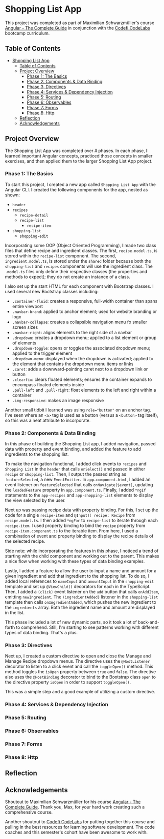 # Shopping List App

This project was completed as part of Maximilian Schwarzm&uuml;ller's course [Angular - The Complete Guide](https://pro.academind.com/courses/) in conjunction with the [Codefi CodeLabs](https://www.codelabsdash.com/) bootcamp curriculum.

## Table of Contents

- [Shopping List App](#shopping-list-app)
  - [Table of Contents](#table-of-contents)
  - [Project Overview](#project-overview)
    - [Phase 1: The Basics](#phase-1-the-basics)
    - [Phase 2: Components \& Data Binding](#phase-2-components--data-binding)
    - [Phase 3: Directives](#phase-3-directives)
    - [Phase 4: Services \& Dependency Injection](#phase-4-services--dependency-injection)
    - [Phase 5: Routing](#phase-5-routing)
    - [Phase 6: Observables](#phase-6-observables)
    - [Phase 7: Forms](#phase-7-forms)
    - [Phase 8: Http](#phase-8-http)
  - [Reflection](#reflection)
  - [Acknowledgements](#acknowledgements)

## Project Overview

The Shopping List App was completed over # phases. In each phase, I learned important Angular concepts, practiced those concepts in smaller exercises, and then applied them to the larger Shopping List App project.

### Phase 1: The Basics

To start this project, I created a new app called `Shopping List App` with the Angular CLI.  I created the following components for the app, nested as shown:

- `header`
- `recipes`
  - `recipe-detail`
  - `recipe-list`
    - `recipe-item`
- `shopping-list`
  - `shopping-edit`

Incorporating some OOP (Object Oriented Programming), I made two class files that define recipe and ingredient classes.  The first, `recipe.model.ts`, is stored within the `recipe-list` component.  The second, `ingredient.model.ts`, is stored under the `shared` folder because both the `shopping-list` and `recipes` components will use the ingredient class.  The `.model.ts` files only define their respective classes (the properties and methods to expect); they do not create an instance of a class.

I also set up the start HTML for each component with Bootstrap classes. I used several new Bootstrap classes including:

- `.container-fluid`: creates a responsive, full-width container than spans entire viewport
- `.navbar-brand`: applied to anchor element; used for website branding or logo
- `.navbar-collapse`: creates a collapsible navigation menu fo smaller screen sizes
- `.navbar-right`: aligns elements to the right side of a navbar
- `.dropdown`: creates a dropdown menu; applied to a list element or group of elements
- `.dropdown-toggle`: opens or toggles the associated dropdown menu; applied to the trigger element
- `.dropdown-menu`: displayed when the dropdown is activated; applied to the element that contains the dropdown menu items or links
- `.caret`: adds a downward-pointing caret next to a dropdown link or button
- `.clearfix`: clears floated elements; ensures the container expands to encompass floated elements inside
- `.pull-left` and `.pull-right`: float elements to the left and right within a container
- `.img-responsive`: makes an image responsive

Another small tidbit I learned was using `role="button"` on an anchor tag.  I've seen where an `<a>` tag is used as a button (versus a `<button>` tag itself), so this was a neat attribute to incorporate.

### Phase 2: Components & Data Binding

In this phase of building the Shopping List app, I added navigation, passed data with property and event binding, and added the feature to add ingredients to the shopping list.

To make the navigation functional, I added click events to `recipes` and `Shopping List` in the `header` that calls `onSelect()` and passed in either `recipe` or `shopping-list`.  Then, I output the passed string as `featureSelected`, a new `EventEmitter`.  In `app.component.html`, I added an event listener on `featureSelected` that calls `onNavigate($event)`, updating the `loadedFeature` property in `app.component.ts`.  Finally, I added `*ngIf` statements to the `app-recipes` and `app-shopping-list` elements to display the view selected by the user.

Next up was passing recipe data with property binding.  For this, I set up the code for a single `recipe-item` and `@Input() recipe: Recipe` from `recipe.model.ts`.  I then added `*ngFor` to `recipe-list` to iterate through each `recipe-item`.  I used property binding to bind the `recipe` property from `recipe-item.component.ts` to the iterable item.  From here, I used a combination of event and property binding to display the recipe details of the selected recipe.

Side note: while incorporating the features in this phase, I noticed a trend of starting with the child component and working out to the parent.  This makes a nice flow when working with these types of data binding examples.

Lastly, I added a feature to allow the user to input a name and amount for a given ingredient and add that ingredient to the shopping list.  To do so, I added local references to `nameInput` and `amountInput` in the `shopping-edit` template and set up `@ViewChild()` decorators for each in the TypeScript.  Then, I added a `(click)` event listener on the `add` button that calls `onAddItem`, emitting `newIngredient`.  The `(ingredientAdded)` listener in the `shopping-list` template then calls `onIngredientAdded`, which pushes the new ingredient to the `ingredients` array.  Both the ingredient name and amount are displayed in the list.

This phase included a lot of new dynamic parts, so it took a lot of back-and-forth to comprehend. Still, I'm starting to see patterns working with different types of data binding.  That's a plus.

### Phase 3: Directives

Next up, I created a custom directive to open and close the Manage and Manage Recipe dropdown menus.  The directive uses the `@HostListener` decorator to listen to a click event and call the `toggleOpen()` method.  This method toggles the `isOpen` property between `true` and `false`.  The directive also uses the `@HostBinding` decorator to bind to the Bootstrap class `open` to the directive property `isOpen` in order to support `toggleOpen()`.

This was a simple step and a good example of utilizing a custom directive.

### Phase 4: Services & Dependency Injection

### Phase 5: Routing

### Phase 6: Observables

### Phase 7: Forms

### Phase 8: Http

## Reflection

## Acknowledgements

Shoutout to Maximilian Schwarzm&uuml;ller for his course [Angular - The Complete Guide](https://pro.academind.com/courses/). Thank you, Max, for your hard work creating such a comprehensive course.

Another shoutout to [Codefi CodeLabs](https://www.codelabsdash.com/) for putting together this course and pulling in the best resources for learning software development. The code coaches and this semester's cohort have been awesome to work with.
